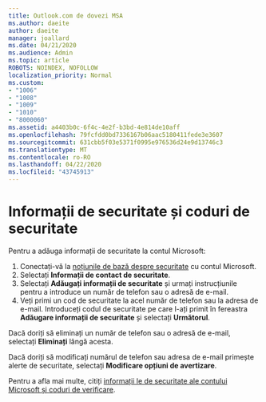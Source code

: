```yaml
---
title: Outlook.com de dovezi MSA
ms.author: daeite
author: daeite
manager: joallard
ms.date: 04/21/2020
ms.audience: Admin
ms.topic: article
ROBOTS: NOINDEX, NOFOLLOW
localization_priority: Normal
ms.custom:
- "1006"
- "1008"
- "1009"
- "1010"
- "8000060"
ms.assetid: a4403b0c-6f4c-4e2f-b3bd-4e814de10aff
ms.openlocfilehash: 79fcfdd0bd7336167b06aac5180411fede3e3607
ms.sourcegitcommit: 631cbb5f03e5371f0995e976536d24e9d13746c3
ms.translationtype: MT
ms.contentlocale: ro-RO
ms.lasthandoff: 04/22/2020
ms.locfileid: "43745913"
---
```

# <a name="security-info-and-security-codes"></a>Informații de securitate și coduri de securitate

Pentru a adăuga informații de securitate la contul Microsoft:

1. Conectați-vă la [noțiunile de bază despre securitate](https://account.microsoft.com/security) cu contul Microsoft.
1. Selectați **Informații de contact de securitate**.
1. Selectați **Adăugați informații de securitate** și urmați instrucțiunile pentru a introduce un număr de telefon sau o adresă de e-mail.
1. Veți primi un cod de securitate la acel număr de telefon sau la adresa de e-mail. Introduceți codul de securitate pe care l-ați primit în fereastra **Adăugare informații de securitate** și selectați **Următorul**.

Dacă doriți să eliminați un număr de telefon sau o adresă de e-mail, selectați **Eliminați** lângă acesta.

Dacă doriți să modificați numărul de telefon sau adresa de e-mail primește alerte de securitate, selectați **Modificare opțiuni de avertizare**.

Pentru a afla mai multe, citiți [informații le de securitate ale contului Microsoft și coduri de verificare](https://support.microsoft.com/help/12428/).